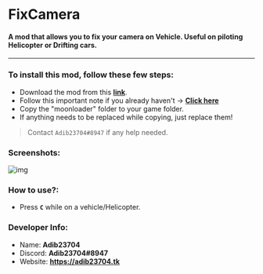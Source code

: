 # FixCamera
#### A mod that allows you to fix your camera on Vehicle. Useful on piloting Helicopter or Drifting cars.
-------------------------------------------------------------
### To install this mod, follow these few steps:
 - Download the mod from this [**link**](https://adib23704.github.io/DownGit/#/home?url=https://github.com/Adib23704/SAMP-Mods/tree/main/Mods/FixCamera/moonloader&fileName=FixCamera-by-Adib&rootDirectory=moonloader).
 - Follow this important note if you already haven't -> [**Click here**](https://github.com/Adib23704/SAMP-Mods/tree/main/Mods/README.md)
 - Copy the "moonloader" folder to your game folder.
 - If anything needs to be replaced while copying, just replace them!

> Contact `Adib23704#8947` if any help needed.
### Screenshots:
![img](https://raw.githubusercontent.com/Adib23704/SAMP-Mods/main/Mods/FixCamera/screenshots/demo.gif)
### How to use?:
- Press **`C`** while on a vehicle/Helicopter.
### Developer Info:
- Name: **Adib23704**
- Discord: **Adib23704#8947**
- Website: **https://adib23704.tk**
